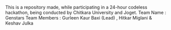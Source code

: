 This is a repository made, while participating in a 24-hour codeless hackathon, being conducted by Chitkara University and Joget.
Team Name : Genstars
Team Members : Gurleen Kaur Baxi (Lead) , Hitkar Miglani & Keshav Julka
